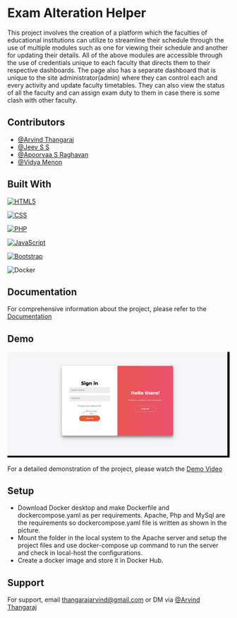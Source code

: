 
# Exam Alteration Helper

This project  involves the creation of a platform
which the faculties of educational institutions can utilize to streamline their schedule through
the use of multiple modules such as one for viewing their schedule and another for updating
their details. All of the above modules are accessible through the use of credentials unique to
each faculty that directs them to their respective dashboards. The page also has a separate
dashboard that is unique to the site administrator(admin) where they can control each and
every activity and update faculty timetables. They can also view the status of all the faculty
and can assign exam duty to them in case there is some clash with other faculty.


## Contributors

- [@Arvind Thangaraj](https://github.com/thangarajarvind)
- [@Jeev S S](https://github.com/hawk354)
- [@Apoorvaa S Raghavan](https://github.com/Apoorvaa27)
- [@Vidya Menon](https://github.com/Vidyarmenon)


## Built With

[![HTML5](https://img.shields.io/badge/HTML5-E34F26?style=for-the-badge&logo=html5&logoColor=white)](html5.org)

[![CSS](https://img.shields.io/badge/CSS3-1572B6?style=for-the-badge&logo=css3&logoColor=white)](https://www.w3.org/Style/CSS/Overview.en.html)

[![PHP](https://img.shields.io/badge/PHP-777BB4?style=for-the-badge&logo=php&logoColor=white)](php.net)

[![JavaScript](https://img.shields.io/badge/JavaScript-F7DF1E?style=for-the-badge&logo=javascript&logoColor=black)](https://www.javascript.com/)

[![Bootstrap](https://img.shields.io/badge/Bootstrap-563D7C?style=for-the-badge&logo=bootstrap&logoColor=white)](https://getbootstrap.com/)

![Docker](https://img.shields.io/badge/docker-%230db7ed.svg?style=for-the-badge&logo=docker&logoColor=white)
## Documentation

For comprehensive information about the project, please refer to the [Documentation](https://github.com/thangarajarvind/Exam-Alteration-Helper/blob/main/E_-_Exam_Alteration_Helper.pdf)


## Demo

![](https://github.com/thangarajarvind/Exam-Alteration-Helper/blob/main/Exam_Alt_Helper_Gif.gif)

For a detailed demonstration of the project, please watch the [Demo Video](your-video-link-here)


## Setup

* Download Docker desktop and make Dockerfile and dockercompose.yaml as per requirements. Apache, Php and MySql are the requirements so dockercompose.yaml file is written as shown in the picture.
* Mount the folder in the local system to the Apache server and setup the project files and use docker-compose up command to run the server and check in local-host the configurations.
* Create a docker image and store it in Docker Hub.

## Support

For support, email thangarajarvind@gmail.com or DM via [@Arvind Thangaraj](https://www.linkedin.com/in/arvind-thangaraj/)

